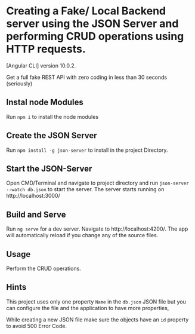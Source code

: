 # Creating a Fake/ Local Backend server using the JSON Server and performing CRUD operations using HTTP requests.

 [Angular CLI] version 10.0.2.

Get a full fake REST API with zero coding in less than 30 seconds (seriously)

## Instal node Modules
Run `npm i` to install the node modules

## Create the JSON Server
Run `npm install -g json-server` to install in the project Directory.

## Start the JSON-Server
Open CMD/Terminal and navigate to project directory and run `json-server --watch db.json` to start the server. 
The server starts running on http://localhost:3000/


## Build and Serve
Run `ng serve` for a dev server. Navigate to http://localhost:4200/. The app will automatically reload if you change any of the source files.

## Usage
Perform the CRUD operations.

## Hints

This project uses only one property `Name` in the `db.json` JSON file but you can configure the file and the application to have more properties,

While creating a new JSON file make sure the objects have an `id` property to avoid 500 Error Code.
